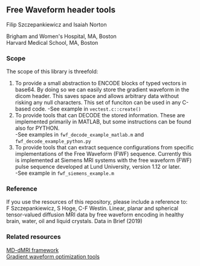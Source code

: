 ## Free Waveform header tools
Filip Szczepankiewicz and Isaiah Norton

Brigham and Women's Hospital, MA, Boston  
Harvard Medical School, MA, Boston

### Scope
The scope of this library is threefold:  
1. To provide a small abstraction to ENCODE blocks of typed vectors in base64. By doing so we can easily store the gradient waveform in the dicom header. This saves space and allows arbitrary data without risking any null characters. This set of funciton can be used in any C-based code.
-See example in `vectest.c::create()`  
2. To provide tools that can DECODE the stored information. These are implemented primarily in MATLAB, but some instructions can be found also for PYTHON.  
-See examples in `fwf_decode_example_matlab.m` and `fwf_decode_example_python.py`  
3. To provide tools that can extract sequence configurations from specific implementations of the Free Waveform (FWF) sequence. Currently this is implemented at Siemens MRI systems with the free waveform (FWF) pulse sequence developed at Lund University, version 1.12 or later.  
-See example in `fwf_siemens_example.m`

### Reference
If you use the resources of this repository, please include a reference to:  
F Szczepankiewicz, S Hoge, C-F Westin. Linear, planar and spherical tensor-valued diffusion MRI data by free waveform encoding in healthy brain, water, oil and liquid crystals. Data in Brief (2019)

### Related resources
[MD-dMRI framework](https://github.com/markus-nilsson/md-dmri)  
[Gradient waveform optimization tools](https://github.com/jsjol/NOW)
